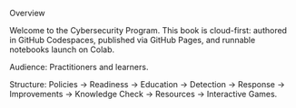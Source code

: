 Overview

Welcome to the Cybersecurity Program. This book is cloud-first: authored in GitHub Codespaces, published via GitHub Pages, and runnable notebooks launch on Colab.

Audience: Practitioners and learners.

Structure: Policies → Readiness → Education → Detection → Response → Improvements → Knowledge Check → Resources → Interactive Games.
